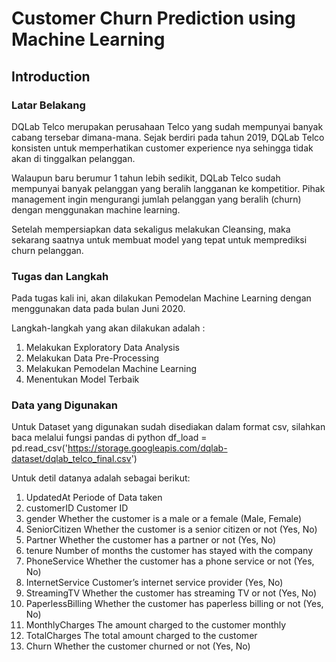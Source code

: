 # Customer Churn Prediction using Machine Learning

## Introduction

### Latar Belakang

DQLab Telco merupakan perusahaan Telco yang sudah mempunyai banyak cabang tersebar dimana-mana. Sejak berdiri pada tahun 2019, DQLab Telco konsisten untuk memperhatikan customer experience nya sehingga tidak akan di tinggalkan pelanggan.

Walaupun baru berumur 1 tahun lebih sedikit, DQLab Telco sudah mempunyai banyak pelanggan yang beralih langganan ke kompetitior. Pihak management ingin mengurangi jumlah pelanggan yang beralih (churn) dengan menggunakan machine learning.

Setelah mempersiapkan data sekaligus melakukan Cleansing, maka sekarang saatnya untuk membuat model yang tepat untuk memprediksi churn pelanggan.

### Tugas dan Langkah

Pada tugas kali ini, akan dilakukan Pemodelan Machine Learning dengan menggunakan data pada bulan Juni 2020.

Langkah-langkah yang akan dilakukan adalah :

1. Melakukan Exploratory Data Analysis
2. Melakukan Data Pre-Processing
3. Melakukan Pemodelan Machine Learning
4. Menentukan Model Terbaik

### Data yang Digunakan

Untuk Dataset yang digunakan sudah disediakan dalam format csv, silahkan baca melalui fungsi pandas di python df_load = pd.read_csv('https://storage.googleapis.com/dqlab-dataset/dqlab_telco_final.csv')

Untuk detil datanya adalah sebagai berikut:

1. UpdatedAt Periode of Data taken
2. customerID Customer ID
3. gender Whether the customer is a male or a female (Male, Female)
4. SeniorCitizen Whether the customer is a senior citizen or not (Yes, No)
5. Partner Whether the customer has a partner or not (Yes, No)
6. tenure Number of months the customer has stayed with the company
7. PhoneService Whether the customer has a phone service or not (Yes, No)
8. InternetService Customer’s internet service provider (Yes, No)
9. StreamingTV Whether the customer has streaming TV or not (Yes, No)
10. PaperlessBilling Whether the customer has paperless billing or not (Yes, No)
11. MonthlyCharges The amount charged to the customer monthly
12. TotalCharges The total amount charged to the customer
13. Churn Whether the customer churned or not (Yes, No)

